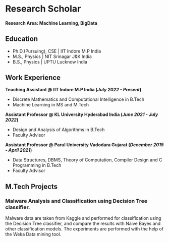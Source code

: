 # Research Scholar

#### Research Area: Machine Learning, BigData

## Education
- Ph.D.(Pursuing), CSE | IIT Indore M.P India								       		
- M.S., Physics	| NIT Srinagar J&K India	 			        		
- B.S., Physics | UPTU Lucknow India 

## Work Experience
**Teaching Assistant @ IIT Indore M.P India (_July 2022 - Present_)**
- Discrete Mathematics and Computational Intelligence in B.Tech
- Machine Learning in MS and M.Tech

**Assistant Professor @ KL University Hyderabad India (_June 2021 - July 2022_)**
- Design and Analysis of Algorithms in B.Tech
- Faculty Advisor 

**Assistant Professor @ Parul University Vadodara Gujarat (_December 2015 - April 2021_)**
- Data Structures, DBMS, Theory of Computation, Compiler Design and C Programming in B.Tech
- Faculty Advisor

## M.Tech Projects
### Malware Analysis and Classification using Decision Tree classifier.

Malware data are taken from Kaggle and performed for classification using the Decision Tree classifier, and compare the results with Naive Bayes and other classification models. The experiments are performed with the help of the Weka Data mining tool.



